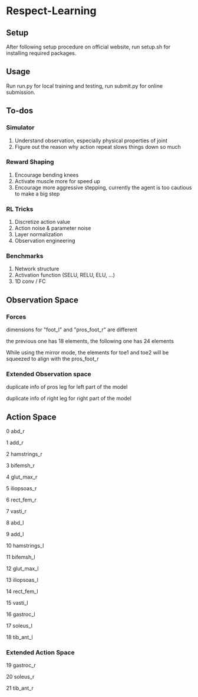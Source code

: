 # Respect-Learning

## Setup
After following setup procedure on official website, run setup.sh for installing required packages.

## Usage
Run run.py for local training and testing, run submit.py for online submission.

## To-dos
### Simulator
1. Understand observation, especially physical properties of joint
2. Figure out the reason why action repeat slows things down so much
### Reward Shaping
1. Encourage bending knees
2. Activate muscle more for speed up
3. Encourage more aggressive stepping, currently the agent is too cautious to make a big step
### RL Tricks
1. Discretize action value
2. Action noise & parameter noise
3. Layer normalization
4. Observation engineering
### Benchmarks
1. Network structure
2. Activation function (SELU, RELU, ELU, ...)
3. 1D conv / FC


## Observation Space

### Forces

dimensions for "foot_l" and "pros_foot_r" are different

the previous one has 18 elements, the following one has 24 elements

While using the mirror mode, the elements for toe1 and toe2 will be squeezed to align with the pros_foot_r
 
### Extended Observation space

duplicate info of pros leg for left part of the model

duplicate info of right leg for right part of the model


## Action Space
0   abd_r

1   add_r

2   hamstrings_r

3   bifemsh_r

4   glut_max_r

5   iliopsoas_r

6   rect_fem_r

7   vasti_r

8   abd_l

9   add_l

10   hamstrings_l

11   bifemsh_l

12   glut_max_l

13   iliopsoas_l

14   rect_fem_l

15   vasti_l

16   gastroc_l

17   soleus_l

18   tib_ant_l 


### Extended Action Space
19   gastroc_r

20   soleus_r

21   tib_ant_r 


